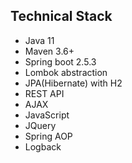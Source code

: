 ## Technical Stack

- Java 11
- Maven 3.6+
- Spring boot 2.5.3
- Lombok abstraction
- JPA(Hibernate) with H2
- REST API
- AJAX
- JavaScript
- JQuery
- Spring AOP
- Logback
